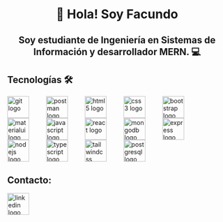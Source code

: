 <h1 align="center">👋 Hola! Soy Facundo</h1>

<h2 align="center">Soy estudiante de Ingeniería en Sistemas de Información y desarrollador MERN. 💻</h2>

<h2 align="left">Tecnologías 🛠️</h2>

<div align="left">
  <img src="https://cdn.simpleicons.org/git/F05032" height="50" alt="git logo" style="vertical-align: middle; margin-right: 35px;" />
  <img src="https://cdn.simpleicons.org/postman/FF6C37" height="50" alt="postman logo" style="vertical-align: middle; margin-right: 35px;" />
  <img src="https://cdn.simpleicons.org/html5/E34F26" height="50" alt="html5 logo" style="vertical-align: middle; margin-right: 35px;" />
  <img src="https://cdn.simpleicons.org/css3/1572B6" height="50" alt="css3 logo" style="vertical-align: middle; margin-right: 35px;" />
  <img src="https://cdn.simpleicons.org/bootstrap/7952B3" height="50" alt="bootstrap logo" style="vertical-align: middle; margin-right: 35px;" />
  <img src="https://cdn.simpleicons.org/mui/007FFF" height="50" alt="materialui logo" style="vertical-align: middle; margin-right: 35px;" />
  <img src="https://cdn.simpleicons.org/javascript/F7DF1E" height="50" alt="javascript logo" style="vertical-align: middle; margin-right: 35px;" />
  <img src="https://cdn.simpleicons.org/react/61DAFB" height="50" alt="react logo" style="vertical-align: middle; margin-right: 35px;" />
  <img src="https://cdn.simpleicons.org/mongodb/47A248" height="50" alt="mongodb logo" style="vertical-align: middle; margin-right: 35px;" />
  <img src="https://cdn.simpleicons.org/express/000000" height="50" alt="express logo" style="vertical-align: middle; margin-right: 35px;" />
  <img src="https://cdn.simpleicons.org/nodedotjs/339933" height="50" alt="nodejs logo" style="vertical-align: middle; margin-right: 35px;" " />
  <img src="https://cdn.simpleicons.org/typescript/3178C6" height="50" alt="typescript logo" style="vertical-align: middle; margin-right: 35px;" />
  <img src="https://cdn.simpleicons.org/tailwindcss/06B6D4" height="50" alt="tailwindcss logo" style="vertical-align: middle; margin-right: 35px;" />
  <img src="https://cdn.jsdelivr.net/gh/devicons/devicon/icons/postgresql/postgresql-original.svg" height="50" alt="postgresql logo" style="vertical-align: middle; margin-right: 35px;" />
</div>

<h2 align="left">Contacto:</h2>

<div align="left">
  <a href="https://www.linkedin.com/in/fnsantillan" target="_blank">
      <img src="https://cdn.simpleicons.org/linkedin/0A66C2" height="50" alt="linkedin logo" style="vertical-align: middle;" />
  </a>
</div>


